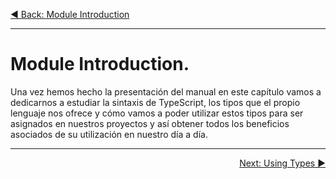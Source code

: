 <p align="left">
 <a href="02_00.md">◀ Back: Module Introduction</a>
</p>

---

# Module Introduction.

Una vez hemos hecho la presentación del manual en este capítulo vamos a dedicarnos a estudiar la sintaxis de TypeScript, los tipos que el propio lenguaje nos ofrece y cómo vamos a poder utilizar estos tipos para ser asignados en nuestros proyectos y así obtener todos los beneficios asociados de su utilización en nuestro día a día.

---

<p align="right">
 <a href="02_02.md">Next: Using Types ▶</a>
</p>
